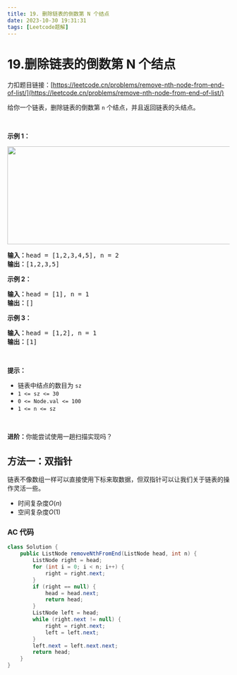 ```yaml
---
title: 19. 删除链表的倒数第 N 个结点
date: 2023-10-30 19:31:31
tags: [Leetcode题解]
---
```


# 19.删除链表的倒数第 N 个结点

力扣题目链接：[https://leetcode.cn/problems/remove-nth-node-from-end-of-list/](https://leetcode.cn/problems/remove-nth-node-from-end-of-list/)

<p>给你一个链表，删除链表的倒数第&nbsp;<code>n</code><em>&nbsp;</em>个结点，并且返回链表的头结点。</p>

<p>&nbsp;</p>

<p><strong>示例 1：</strong></p>
<img alt="" src="https://assets.leetcode.com/uploads/2020/10/03/remove_ex1.jpg" style="width: 542px; height: 222px;" />
<pre>
<strong>输入：</strong>head = [1,2,3,4,5], n = 2
<strong>输出：</strong>[1,2,3,5]
</pre>

<p><strong>示例 2：</strong></p>

<pre>
<strong>输入：</strong>head = [1], n = 1
<strong>输出：</strong>[]
</pre>

<p><strong>示例 3：</strong></p>

<pre>
<strong>输入：</strong>head = [1,2], n = 1
<strong>输出：</strong>[1]
</pre>

<p>&nbsp;</p>

<p><strong>提示：</strong></p>

<ul>
	<li>链表中结点的数目为 <code>sz</code></li>
	<li><code>1 &lt;= sz &lt;= 30</code></li>
	<li><code>0 &lt;= Node.val &lt;= 100</code></li>
	<li><code>1 &lt;= n &lt;= sz</code></li>
</ul>

<p>&nbsp;</p>

<p><strong>进阶：</strong>你能尝试使用一趟扫描实现吗？</p>

## 方法一：双指针

链表不像数组一样可以直接使用下标来取数据，但双指针可以让我们关于链表的操作灵活一些。

- 时间复杂度$O(n)$
- 空间复杂度$O(1)$

### AC 代码

```java
class Solution {
    public ListNode removeNthFromEnd(ListNode head, int n) {
        ListNode right = head;
        for (int i = 0; i < n; i++) {
            right = right.next;
        }
        if (right == null) {
            head = head.next;
            return head;
        }
        ListNode left = head;
        while (right.next != null) {
            right = right.next;
            left = left.next;
        }
        left.next = left.next.next;
        return head;
    }
}
```
